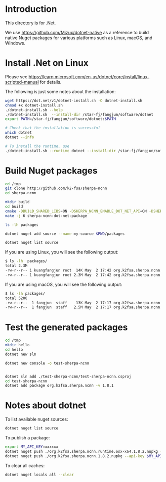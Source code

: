 # Introduction

This directory is for .Net.

We use <https://github.com/Mizux/dotnet-native>
as a reference to build native Nuget packages for various platforms
such as Linux, macOS, and Windows.

# Install .Net on Linux

Please see <https://learn.microsoft.com/en-us/dotnet/core/install/linux-scripted-manual>
for details.

The following is just some notes about the installation:

```bash
wget https://dot.net/v1/dotnet-install.sh -O dotnet-install.sh
chmod +x dotnet-install.sh
./dotnet-install.sh --help
./dotnet-install.sh  --install-dir /star-fj/fangjun/software/dotnet
export PATH=/star-fj/fangjun/software/dotnet:$PATH

# Check that the installation is successful
which dotnet
dotnet --info

# To install the runtime, use
./dotnet-install.sh --runtime dotnet --install-dir /star-fj/fangjun/software/dotnet/
```

# Build Nuget packages
```bash
cd /tmp
git clone http://github.com/k2-fsa/sherpa-ncnn
cd sherpa-ncnn

mkdir build
cd build
cmake -DBUILD_SHARED_LIBS=ON -DSHERPA_NCNN_ENABLE_DOT_NET_API=ON -DSHERPA_NCNN_ENABLE_PORTAUDIO=OFF ..
make -j 6 sherpa-ncnn-dot-net-package

ls -lh packages

dotnet nuget add source --name my-source $PWD/packages

dotnet nuget list source
```

If you are using Linux, you will see the following output:
```bash
$ ls -lh  packages/
total 2.3M
-rw-r--r-- 1 kuangfangjun root  14K May  2 17:42 org.k2fsa.sherpa.ncnn.1.8.1.nupkg
-rw-r--r-- 1 kuangfangjun root 2.3M May  2 17:42 org.k2fsa.sherpa.ncnn.runtime.linux-x64.1.8.1.nupkg
```

If you are using macOS, you will see the following output:
```bash
$ ls -lh packages/
total 5200
-rw-r--r--  1 fangjun  staff    13K May  2 17:17 org.k2fsa.sherpa.ncnn.1.8.1.nupkg
-rw-r--r--  1 fangjun  staff   2.5M May  2 17:17 org.k2fsa.sherpa.ncnn.runtime.osx-x64.1.8.1.nupkg
```

# Test the generated packages
```bash
cd /tmp
mkdir hello
cd hello
dotnet new sln

dotnet new console -o test-sherpa-ncnn


dotnet sln add ./test-sherpa-ncnn/test-sherpa-ncnn.csproj
cd test-sherpa-ncnn
dotnet add package org.k2fsa.sherpa.ncnn -v 1.8.1
```

# Notes about dotnet

To list available nuget sources:

```bash
dotnet nuget list source
```

To publish a package:

```bash
export MY_API_KEY=xxxxxx
dotnet nuget push ./org.k2fsa.sherpa.ncnn.runtime.osx-x64.1.8.2.nupkg --api-key $MY_API_KEY --source https://api.nuget.org/v3/index.json
dotnet nuget push ./org.k2fsa.sherpa.ncnn.1.8.2.nupkg --api-key $MY_API_KEY --source https://api.nuget.org/v3/index.json
```

To clear all caches:

```bash
dotnet nuget locals all --clear
```
